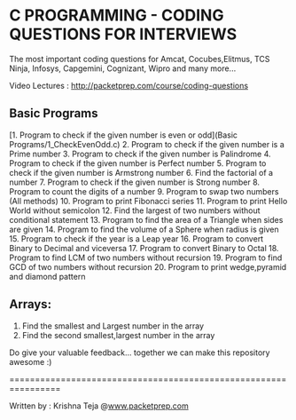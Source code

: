 C PROGRAMMING - CODING QUESTIONS FOR INTERVIEWS 
=========

The most important coding questions for Amcat, Cocubes,Elitmus, TCS Ninja, Infosys, Capgemini, Cognizant, Wipro and many more...<br>


Video Lectures : http://packetprep.com/course/coding-questions

Basic Programs
--------
[1. Program to check if the given number is even or odd](Basic Programs/1_CheckEvenOdd.c)
2. Program to check if the given number is a Prime number
3. Program to check if the given number is Palindrome
4. Program to check if the given number is Perfect number
5. Program to check if the given number is Armstrong number
6. Find the factorial of a number
7. Program to check if the given number is Strong number
8. Program to count the digits of a number
9. Program to swap two numbers (All methods)
10. Program to print Fibonacci series
11. Program to print Hello World without semicolon
12. Find the largest of two numbers without conditional statement
13. Program to find the area of a Triangle when sides are given
14. Program to find the volume of a Sphere when radius is given
15. Program to check if the year is a Leap year
16. Program to convert Binary to Decimal and viceversa 
17. Program to convert Binary to Octal 
18. Program to find LCM of two numbers without recursion
19. Program to find GCD of two numbers without recursion
20. Program to print wedge,pyramid and diamond pattern


Arrays:
----------------
1. Find the smallest and Largest number in the array
2. Find the second smallest,largest number in the array


Do give your valuable feedback... together we can make this repository awesome :)
 


================================================================

Written by : Krishna Teja @www.packetprep.com 









